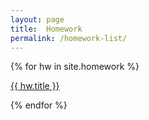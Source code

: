 ```yaml
---
layout: page
title:  Homework
permalink: /homework-list/
---
```


{% for hw in site.homework %}
  <p>
    <a target="_parent" href="..{{ hw.url }}">
      {{ hw.title }}
    </a>
  </p>
{% endfor %}


